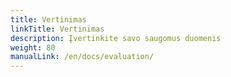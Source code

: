 ```yaml
---
title: Vertinimas
linkTitle: Vertinimas
description: Įvertinkite savo saugomus duomenis
weight: 80
manualLink: /en/docs/evaluation/
---
```

<script>
  window.location.href = "/en/docs/evaluation/";
</script>
